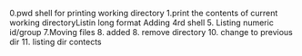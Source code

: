 0.pwd shell for printing working directory
1.print the contents of current working directoryListin long format
Adding 4rd shell
5. Listing numeric id/group
7.Moving files
8. added
8. remove directory 
10. change to previous  dir
11. listing dir contects

